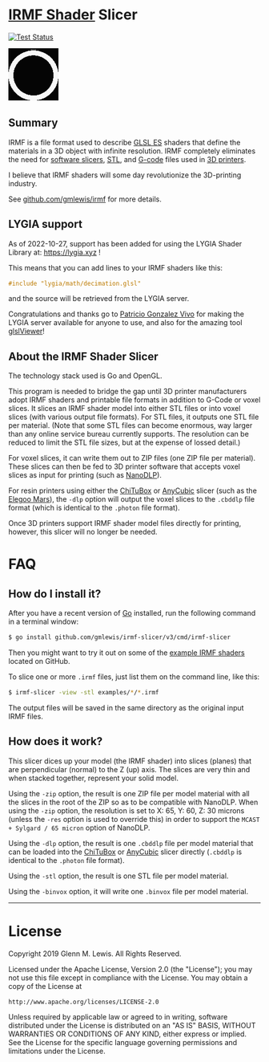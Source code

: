 # [IRMF Shader](https://github.com/gmlewis/irmf) Slicer

[![Test Status](https://github.com/gmlewis/irmf-slicer/workflows/Go/badge.svg)](https://github.com/gmlewis/irmf-slicer/actions?query=workflow%3AGo)

![IRMF slicer demo](irmf-slicer-demo.gif)

## Summary

IRMF is a file format used to describe [GLSL
ES](https://en.wikipedia.org/wiki/OpenGL_ES) shaders that define the
materials in a 3D object with infinite resolution. IRMF completely
eliminates the need for [software
slicers](https://en.wikipedia.org/wiki/Slicer_(3D_printing)),
[STL](https://en.wikipedia.org/wiki/STL_(file_format)), and
[G-code](https://en.wikipedia.org/wiki/G-code) files used in
[3D printers](https://en.wikipedia.org/wiki/3D_printing).

I believe that IRMF shaders will some day revolutionize the 3D-printing industry.

See [github.com/gmlewis/irmf](https://github.com/gmlewis/irmf) for more
details.

## LYGIA support

As of 2022-10-27, support has been added for using the LYGIA Shader Library
at: https://lygia.xyz !

This means that you can add lines to your IRMF shaders like this:

```glsl
#include "lygia/math/decimation.glsl"
```

and the source will be retrieved from the LYGIA server.

Congratulations and thanks go to [Patricio Gonzalez Vivo](https://github.com/sponsors/patriciogonzalezvivo)
for making the LYGIA server available for anyone to use, and also
for the amazing tool [glslViewer](https://github.com/patriciogonzalezvivo/glslViewer)!

## About the IRMF Shader Slicer

The technology stack used is Go and OpenGL.

This program is needed to bridge the gap until 3D printer manufacturers
adopt IRMF shaders and printable file formats in addition to G-Code
or voxel slices. It slices an IRMF shader model into either STL files
or into voxel slices (with various output file formats).
For STL files, it outputs one STL file per material.
(Note that some STL files can become enormous, way larger than any online
service bureau currently supports. The resolution can be reduced to limit
the STL file sizes, but at the expense of lossed detail.)

For voxel slices, it can write them out to ZIP files (one ZIP file per material).
These slices can then be fed to 3D printer software that accepts
voxel slices as input for printing (such as [NanoDLP](https://www.nanodlp.com/)).

For resin printers using either the [ChiTuBox](https://www.chitubox.com/) or
[AnyCubic](https://www.anycubic.com/products/anycubic-photon-3d-printer) slicer
(such as the [Elegoo Mars](https://www.elegoo.com/product/elegoo-mars-uv-photocuring-lcd-3d-printer/)),
the `-dlp` option will output the voxel slices to the `.cbddlp` file
format (which is identical to the `.photon` file format).

Once 3D printers support IRMF shader model files directly for printing,
however, this slicer will no longer be needed.

# FAQ

## How do I install it?

After you have a recent version of [Go](https://go.dev/) installed,
run the following command in a terminal window:

```sh
$ go install github.com/gmlewis/irmf-slicer/v3/cmd/irmf-slicer
```

Then you might want to try it out on some of the [example IRMF
shaders](https://github.com/gmlewis/irmf#examples) located on GitHub.

To slice one or more `.irmf` files, just list them on the command line,
like this:

```sh
$ irmf-slicer -view -stl examples/*/*.irmf
```

The output files will be saved in the same directory as the original
input IRMF files.

## How does it work?

This slicer dices up your model (the IRMF shader) into slices (planes)
that are perpendicular (normal) to the Z (up) axis. The slices are very
thin and when stacked together, represent your solid model.

Using the `-zip` option, the result is one ZIP file per model material
with all the slices in the root of the ZIP so as to be compatible
with NanoDLP. When using the `-zip` option, the resolution is set
to X: 65, Y: 60, Z: 30 microns (unless the `-res` option is used to
override this) in order to support the `MCAST + Sylgard / 65 micron`
option of NanoDLP.

Using the `-dlp` option, the result is one `.cbddlp` file per model material
that can be loaded into the [ChiTuBox](https://www.chitubox.com/) or
[AnyCubic](https://www.anycubic.com/products/anycubic-photon-3d-printer)
slicer directly (`.cbddlp` is identical to the `.photon` file format).

Using the `-stl` option, the result is one STL file per model material.

Using the `-binvox` option, it will write one `.binvox` file per model material.

----------------------------------------------------------------------

# License

Copyright 2019 Glenn M. Lewis. All Rights Reserved.

Licensed under the Apache License, Version 2.0 (the "License");
you may not use this file except in compliance with the License.
You may obtain a copy of the License at

    http://www.apache.org/licenses/LICENSE-2.0

Unless required by applicable law or agreed to in writing, software
distributed under the License is distributed on an "AS IS" BASIS,
WITHOUT WARRANTIES OR CONDITIONS OF ANY KIND, either express or implied.
See the License for the specific language governing permissions and
limitations under the License.
